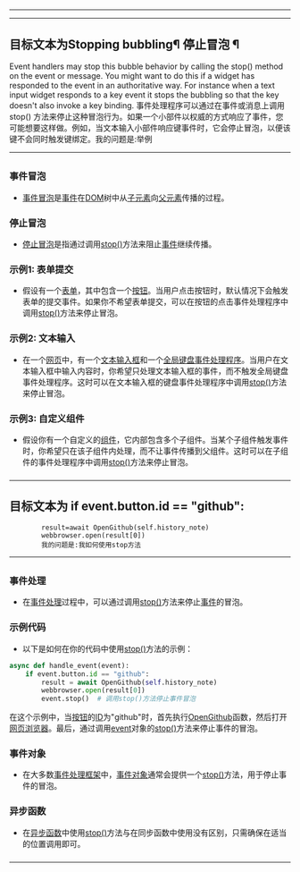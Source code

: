 # 
___
___
## 目标文本为Stopping bubbling¶ 停止冒泡 ¶
Event handlers may stop this bubble behavior by calling the stop() method on the event or message. You might want to do this if a widget has responded to the event in an authoritative way. For instance when a text input widget responds to a key event it stops the bubbling so that the key doesn't also invoke a key binding.
事件处理程序可以通过在事件或消息上调用 stop() 方法来停止这种冒泡行为。如果一个小部件以权威的方式响应了事件，您可能想要这样做。例如，当文本输入小部件响应键事件时，它会停止冒泡，以便该键不会同时触发键绑定。我的问题是:举例
___
## 
### 事件冒泡
- [事件冒泡](https://zh.wikipedia.org/wiki/事件冒泡)是[事件](https://zh.wikipedia.org/wiki/事件)在[DOM](https://zh.wikipedia.org/wiki/DOM)树中从[子元素](https://zh.wikipedia.org/wiki/子元素)向[父元素](https://zh.wikipedia.org/wiki/父元素)传播的过程。
###  
### 停止冒泡
- [停止冒泡](https://zh.wikipedia.org/wiki/停止冒泡)是指通过调用[stop()](https://zh.wikipedia.org/wiki/stop())方法来阻止[事件](https://zh.wikipedia.org/wiki/事件)继续传播。
###  
### 示例1: 表单提交
- 假设有一个[表单](https://zh.wikipedia.org/wiki/表单)，其中包含一个[按钮](https://zh.wikipedia.org/wiki/按钮)。当用户点击按钮时，默认情况下会触发表单的提交事件。如果你不希望表单提交，可以在按钮的点击事件处理程序中调用[stop()](https://zh.wikipedia.org/wiki/stop())方法来停止冒泡。
###  
### 示例2: 文本输入
- 在一个[网页](https://zh.wikipedia.org/wiki/网页)中，有一个[文本输入框](https://zh.wikipedia.org/wiki/文本输入框)和一个[全局键盘事件处理程序](https://zh.wikipedia.org/wiki/全局键盘事件处理程序)。当用户在文本输入框中输入内容时，你希望只处理文本输入框的事件，而不触发全局键盘事件处理程序。这时可以在文本输入框的键盘事件处理程序中调用[stop()](https://zh.wikipedia.org/wiki/stop())方法来停止冒泡。
###  
### 示例3: 自定义组件
- 假设你有一个自定义的[组件](https://zh.wikipedia.org/wiki/组件)，它内部包含多个子组件。当某个子组件触发事件时，你希望只在该子组件内处理，而不让事件传播到父组件。这时可以在子组件的事件处理程序中调用[stop()](https://zh.wikipedia.org/wiki/stop())方法来停止冒泡。
### 
___
## 目标文本为 if event.button.id == "github":
            result=await OpenGithub(self.history_note)
            webbrowser.open(result[0])
            我的问题是:我如何使用stop方法
___
## 
### 事件处理
- 在[事件处理](https://zh.wikipedia.org/wiki/事件处理)过程中，可以通过调用[stop()](https://zh.wikipedia.org/wiki/stop())方法来停止[事件](https://zh.wikipedia.org/wiki/事件)的冒泡。
###  
### 示例代码
- 以下是如何在你的代码中使用[stop()](https://zh.wikipedia.org/wiki/stop())方法的示例：

```python
async def handle_event(event):
    if event.button.id == "github":
        result = await OpenGithub(self.history_note)
        webbrowser.open(result[0])
        event.stop()  # 调用stop()方法停止事件冒泡
```
在这个示例中，当[按钮](https://zh.wikipedia.org/wiki/按钮)的[ID](https://zh.wikipedia.org/wiki/ID)为"github"时，首先执行[OpenGithub](https://zh.wikipedia.org/wiki/OpenGithub)函数，然后打开[网页浏览器](https://zh.wikipedia.org/wiki/网页浏览器)。最后，通过调用[event](https://zh.wikipedia.org/wiki/event)对象的[stop()](https://zh.wikipedia.org/wiki/stop())方法来停止事件的冒泡。
###  
### 事件对象
- 在大多数[事件处理框架](https://zh.wikipedia.org/wiki/事件处理框架)中，[事件对象](https://zh.wikipedia.org/wiki/事件对象)通常会提供一个[stop()](https://zh.wikipedia.org/wiki/stop())方法，用于停止事件的冒泡。
###  
### 异步函数
- 在[异步函数](https://zh.wikipedia.org/wiki/异步函数)中使用[stop()](https://zh.wikipedia.org/wiki/stop())方法与在同步函数中使用没有区别，只需确保在适当的位置调用即可。
### 
___

